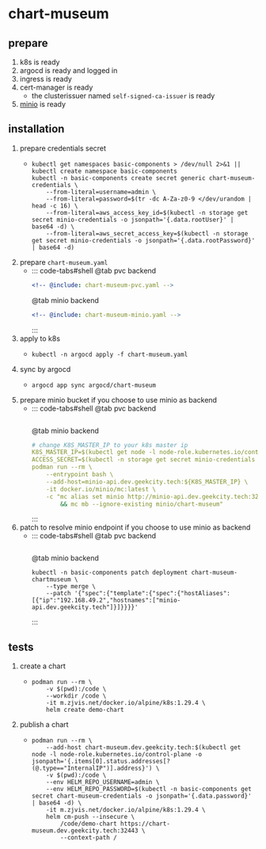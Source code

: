 # chart-museum

## prepare

1. k8s is ready
2. argocd is ready and logged in
3. ingress is ready
4. cert-manager is ready
    * the clusterissuer named `self-signed-ca-issuer` is ready
5. [minio](../storage/minio/minio.md) is ready

## installation

1. prepare credentials secret
    * ```shell
      kubectl get namespaces basic-components > /dev/null 2>&1 || kubectl create namespace basic-components
      kubectl -n basic-components create secret generic chart-museum-credentials \
          --from-literal=username=admin \
          --from-literal=password=$(tr -dc A-Za-z0-9 </dev/urandom | head -c 16) \
          --from-literal=aws_access_key_id=$(kubectl -n storage get secret minio-credentials -o jsonpath='{.data.rootUser}' | base64 -d) \
          --from-literal=aws_secret_access_key=$(kubectl -n storage get secret minio-credentials -o jsonpath='{.data.rootPassword}' | base64 -d)
      ```
2. prepare `chart-museum.yaml`
    * ::: code-tabs#shell
      @tab pvc backend
      ```yaml
      <!-- @include: chart-museum-pvc.yaml -->
      ```
      @tab minio backend
      ```yaml
      <!-- @include: chart-museum-minio.yaml -->
      ```
      :::
3. apply to k8s
    * ```shell
      kubectl -n argocd apply -f chart-museum.yaml
      ```
4. sync by argocd
    * ```shell
      argocd app sync argocd/chart-museum
      ```
5. prepare minio bucket if you choose to use minio as backend
    * ::: code-tabs#shell
      @tab pvc backend
      ```yaml
      ```
      @tab minio backend
      ```yaml
      # change K8S_MASTER_IP to your k8s master ip
      K8S_MASTER_IP=$(kubectl get node -l node-role.kubernetes.io/control-plane -o jsonpath='{.items[0].status.addresses[?(@.type=="InternalIP")].address}')
      ACCESS_SECRET=$(kubectl -n storage get secret minio-credentials -o jsonpath='{.data.rootPassword}' | base64 -d)
      podman run --rm \
          --entrypoint bash \
          --add-host=minio-api.dev.geekcity.tech:${K8S_MASTER_IP} \
          -it docker.io/minio/mc:latest \
          -c "mc alias set minio http://minio-api.dev.geekcity.tech:32080 admin ${ACCESS_SECRET} \
              && mc mb --ignore-existing minio/chart-museum"
      ```
      :::
6. patch to resolve minio endpoint if you choose to use minio as backend
    * ::: code-tabs#shell
      @tab pvc backend
      ```shell
      ```
      @tab minio backend
      ```shell
      kubectl -n basic-components patch deployment chart-museum-chartmuseum \
          --type merge \
          --patch '{"spec":{"template":{"spec":{"hostAliases":[{"ip":"192.168.49.2","hostnames":["minio-api.dev.geekcity.tech"]}]}}}}'
      ```
      :::

## tests

1. create a chart
    * ```shell
      podman run --rm \
          -v $(pwd):/code \
          --workdir /code \
          -it m.zjvis.net/docker.io/alpine/k8s:1.29.4 \
          helm create demo-chart
      ```
1. publish a chart
    * ```shell
      podman run --rm \
          --add-host chart-museum.dev.geekcity.tech:$(kubectl get node -l node-role.kubernetes.io/control-plane -o jsonpath='{.items[0].status.addresses[?(@.type=="InternalIP")].address}') \
          -v $(pwd):/code \
          --env HELM_REPO_USERNAME=admin \
          --env HELM_REPO_PASSWORD=$(kubectl -n basic-components get secret chart-museum-credentials -o jsonpath='{.data.password}' | base64 -d) \
          -it m.zjvis.net/docker.io/alpine/k8s:1.29.4 \
          helm cm-push --insecure \
              /code/demo-chart https://chart-museum.dev.geekcity.tech:32443 \
              --context-path /
      ```
